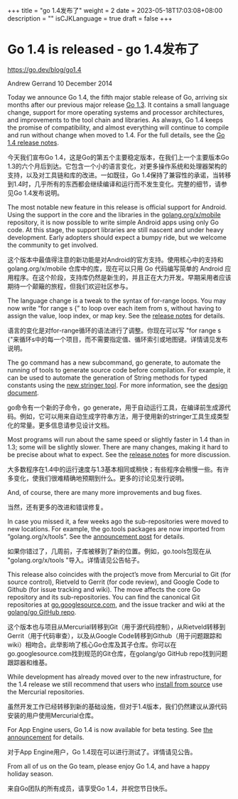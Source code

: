 +++
title = "go 1.4发布了"
weight = 2
date = 2023-05-18T17:03:08+08:00
description = ""
isCJKLanguage = true
draft = false
+++

# Go 1.4 is released - go 1.4发布了

https://go.dev/blog/go1.4

Andrew Gerrand
10 December 2014

Today we announce Go 1.4, the fifth major stable release of Go, arriving six months after our previous major release [Go 1.3](https://blog.golang.org/go1.3). It contains a small language change, support for more operating systems and processor architectures, and improvements to the tool chain and libraries. As always, Go 1.4 keeps the promise of compatibility, and almost everything will continue to compile and run without change when moved to 1.4. For the full details, see the [Go 1.4 release notes](https://go.dev/doc/go1.4).

今天我们宣布Go 1.4，这是Go的第五个主要稳定版本，在我们上一个主要版本Go 1.3的六个月后到达。它包含一个小的语言变化，对更多操作系统和处理器架构的支持，以及对工具链和库的改进。一如既往，Go 1.4保持了兼容性的承诺，当转移到1.4时，几乎所有的东西都会继续编译和运行而不发生变化。完整的细节，请参见Go 1.4发布说明。

The most notable new feature in this release is official support for Android. Using the support in the core and the libraries in the [golang.org/x/mobile](https://godoc.org/golang.org/x/mobile) repository, it is now possible to write simple Android apps using only Go code. At this stage, the support libraries are still nascent and under heavy development. Early adopters should expect a bumpy ride, but we welcome the community to get involved.

这个版本中最值得注意的新功能是对Android的官方支持。使用核心中的支持和 golang.org/x/mobile 仓库中的库，现在可以只用 Go 代码编写简单的 Android 应用程序。在这个阶段，支持库仍然是新生的，并且正在大力开发。早期采用者应该期待一个颠簸的旅程，但我们欢迎社区参与。

The language change is a tweak to the syntax of for-range loops. You may now write “for range s {” to loop over each item from s, without having to assign the value, loop index, or map key. See the [release notes](https://go.dev/doc/go1.4#forrange) for details.

语言的变化是对for-range循环的语法进行了调整。你现在可以写 "for range s {"来循环s中的每一个项目，而不需要指定值、循环索引或地图键。详情请见发布说明。

The go command has a new subcommand, go generate, to automate the running of tools to generate source code before compilation. For example, it can be used to automate the generation of String methods for typed constants using the [new stringer tool](https://godoc.org/golang.org/x/tools/cmd/stringer/). For more information, see the [design document](https://go.dev/s/go1.4-generate).

go命令有一个新的子命令，go generate，用于自动运行工具，在编译前生成源代码。例如，它可以用来自动生成字符串方法，用于使用新的stringer工具生成类型化的常量。更多信息请参见设计文档。

Most programs will run about the same speed or slightly faster in 1.4 than in 1.3; some will be slightly slower. There are many changes, making it hard to be precise about what to expect. See the [release notes](https://go.dev/doc/go1.4#performance) for more discussion.

大多数程序在1.4中的运行速度与1.3基本相同或稍快；有些程序会稍慢一些。有许多变化，使我们很难精确地预期到什么。更多的讨论见发行说明。

And, of course, there are many more improvements and bug fixes.

当然，还有更多的改进和错误修复。

In case you missed it, a few weeks ago the sub-repositories were moved to new locations. For example, the go.tools packages are now imported from “golang.org/x/tools”. See the [announcement post](https://groups.google.com/d/msg/golang-announce/eD8dh3T9yyA/HDOEU_ZSmvAJ) for details.

如果你错过了，几周前，子库被移到了新的位置。例如，go.tools包现在从 "golang.org/x/tools "导入。详情请见公告帖子。

This release also coincides with the project’s move from Mercurial to Git (for source control), Rietveld to Gerrit (for code review), and Google Code to Github (for issue tracking and wiki). The move affects the core Go repository and its sub-repositories. You can find the canonical Git repositories at [go.googlesource.com](https://go.googlesource.com/), and the issue tracker and wiki at the [golang/go GitHub repo](https://github.com/golang/go).

这个版本也与项目从Mercurial转移到Git（用于源代码控制），从Rietveld转移到Gerrit（用于代码审查），以及从Google Code转移到Github（用于问题跟踪和wiki）相吻合。此举影响了核心Go仓库及其子仓库。你可以在go.googlesource.com找到规范的Git仓库，在golang/go GitHub repo找到问题跟踪器和维基。

While development has already moved over to the new infrastructure, for the 1.4 release we still recommend that users who [install from source](https://go.dev/doc/install/source) use the Mercurial repositories.

虽然开发工作已经转移到新的基础设施，但对于1.4版本，我们仍然建议从源代码安装的用户使用Mercurial仓库。

For App Engine users, Go 1.4 is now available for beta testing. See [the announcement](https://groups.google.com/d/msg/google-appengine-go/ndtQokV3oFo/25wV1W9JtywJ) for details.

对于App Engine用户，Go 1.4现在可以进行测试了。详情请见公告。

From all of us on the Go team, please enjoy Go 1.4, and have a happy holiday season.

来自Go团队的所有成员，请享受Go 1.4，并祝您节日快乐。
